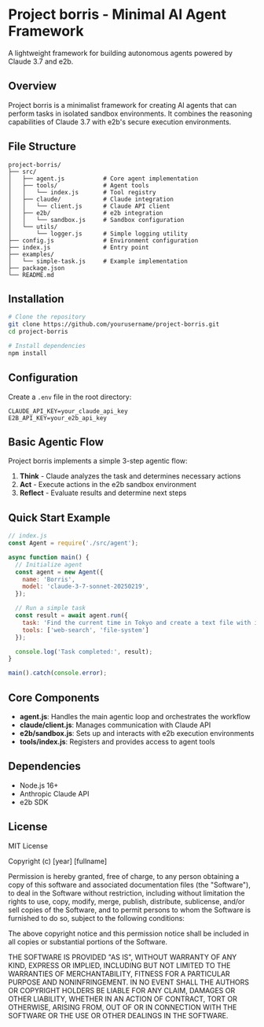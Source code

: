 # Project borris - Minimal AI Agent Framework

A lightweight framework for building autonomous agents powered by Claude 3.7 and e2b.

## Overview

Project borris is a minimalist framework for creating AI agents that can perform tasks in isolated sandbox environments. It combines the reasoning capabilities of Claude 3.7 with e2b's secure execution environments.

## File Structure

```
project-borris/
├── src/
│   ├── agent.js           # Core agent implementation 
│   ├── tools/             # Agent tools
│   │   └── index.js       # Tool registry
│   ├── claude/            # Claude integration
│   │   └── client.js      # Claude API client
│   ├── e2b/               # e2b integration
│   │   └── sandbox.js     # Sandbox configuration
│   └── utils/
│       └── logger.js      # Simple logging utility
├── config.js              # Environment configuration
├── index.js               # Entry point
├── examples/
│   └── simple-task.js     # Example implementation
├── package.json
└── README.md
```

## Installation

```bash
# Clone the repository
git clone https://github.com/yourusername/project-borris.git
cd project-borris

# Install dependencies
npm install
```

## Configuration

Create a `.env` file in the root directory:

```
CLAUDE_API_KEY=your_claude_api_key
E2B_API_KEY=your_e2b_api_key
```

## Basic Agentic Flow

Project borris implements a simple 3-step agentic flow:

1. **Think** - Claude analyzes the task and determines necessary actions
2. **Act** - Execute actions in the e2b sandbox environment
3. **Reflect** - Evaluate results and determine next steps

## Quick Start Example

```javascript
// index.js
const Agent = require('./src/agent');

async function main() {
  // Initialize agent
  const agent = new Agent({
    name: 'Borris',
    model: 'claude-3-7-sonnet-20250219',
  });

  // Run a simple task
  const result = await agent.run({
    task: 'Find the current time in Tokyo and create a text file with it',
    tools: ['web-search', 'file-system']
  });

  console.log('Task completed:', result);
}

main().catch(console.error);
```

## Core Components

- **agent.js**: Handles the main agentic loop and orchestrates the workflow
- **claude/client.js**: Manages communication with Claude API
- **e2b/sandbox.js**: Sets up and interacts with e2b execution environments
- **tools/index.js**: Registers and provides access to agent tools

## Dependencies

- Node.js 16+
- Anthropic Claude API
- e2b SDK

## License
MIT License

Copyright (c) [year] [fullname]

Permission is hereby granted, free of charge, to any person obtaining a copy
of this software and associated documentation files (the "Software"), to deal
in the Software without restriction, including without limitation the rights
to use, copy, modify, merge, publish, distribute, sublicense, and/or sell
copies of the Software, and to permit persons to whom the Software is
furnished to do so, subject to the following conditions:

The above copyright notice and this permission notice shall be included in all
copies or substantial portions of the Software.

THE SOFTWARE IS PROVIDED "AS IS", WITHOUT WARRANTY OF ANY KIND, EXPRESS OR
IMPLIED, INCLUDING BUT NOT LIMITED TO THE WARRANTIES OF MERCHANTABILITY,
FITNESS FOR A PARTICULAR PURPOSE AND NONINFRINGEMENT. IN NO EVENT SHALL THE
AUTHORS OR COPYRIGHT HOLDERS BE LIABLE FOR ANY CLAIM, DAMAGES OR OTHER
LIABILITY, WHETHER IN AN ACTION OF CONTRACT, TORT OR OTHERWISE, ARISING FROM,
OUT OF OR IN CONNECTION WITH THE SOFTWARE OR THE USE OR OTHER DEALINGS IN THE
SOFTWARE. 